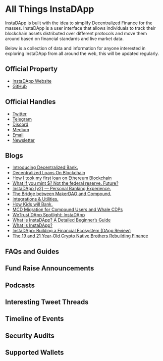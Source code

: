 # All Things InstaDApp 

InstaDApp is built with the idea to simplify Decentralized Finance for the masses. InstaDApp is a user interface that allows individuals to track their blockchain assets distributed over different protocols and move them around based on financial standards and live market data.

Below is a collection of data and information for anyone interested in exploring InstaDApp from all around the web, this will be updated regularly.

## Official Property
- [InstaDApp Website](https://instadapp.io/)
- [GitHub](https://github.com/InstaDApp) 

## Official Handles
- [Twitter](https://twitter.com/InstaDApp)
- [Telegram](https://t.me/instadapp)
- [Discord](https://discord.gg/73VxbYG)
- [Medium](https://medium.com/instadapp)
- [Email](info@instadapp.io)
- [Newsletter](https://instadapp.io/newsletter/)


## Blogs 
- [Introducing Decentralized Bank.](https://medium.com/instadapp/decentralize-bank-afc337a20f58)
- [Decentralized Loans On Blockchain](https://medium.com/instadapp/decentralized-loans-on-blockchain-ce4e0d266ed1)
- [How I took my first loan on Ethereum Blockchain](https://medium.com/instadapp/first-loan-355d3c84d0ae)
- [What if you mint $? Not the federal reserve. Future?](https://medium.com/instadapp/what-if-you-create-dollar-80feae24b0c8)
- [InstaDApp [v2] — Personal Banking Experience.](https://medium.com/instadapp/v2-624b4e896bce)
- [The Bridge between MakerDAO and Compound.](https://medium.com/instadapp/bridge-protocols-eb14b2dd0fe7)
- [Integrations & Utilities.](https://medium.com/instadapp/integration-utilities-1189f688ccc1)
- [How Kids will Bank.](https://medium.com/instadapp/how-kids-will-bank-36d39d07c63d)
- [MCD Migration for Compound Users and Whale CDPs](https://medium.com/instadapp/mcd-migration-70782c9e6730)
- [WeTrust DApp Spotlight: InstaDApp](https://blog.wetrust.io/wetrust-dapp-spotlight-2-instadapp-f583cf7217ed)
- [What is InstaDApp? A Detailed Beginner’s Guide](https://altsignals.io/what-is-instadapp-a-detailed-beginners-guide/)
- [What is InstaDApp?](https://www.veradiverdict.com/p/what-is-instadapp)
- [InstaDApp: Building a Financial Ecosystem (DApp Review)](https://steemit.com/stateofthedapps/@xawi/instadapp-building-financial-ecosystem-dappreview)
- [The 19 and 21 Year-Old Crypto Native Brothers Rebuilding Finance](https://thedefiant.substack.com/p/the-19-and-21-year-old-crypto-native-552)

## FAQs and Guides

## Fund Raise Announcements 

## Podcasts

## Interesting Tweet Threads

## Timeline of Events 

## Security Audits 

## Supported Wallets
